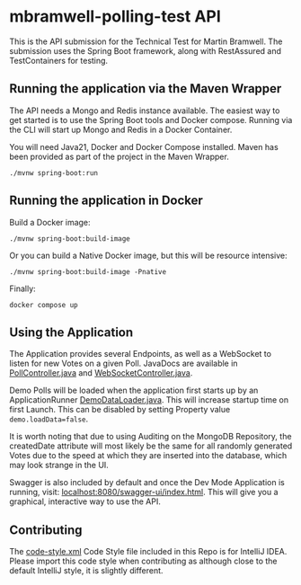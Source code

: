 # mbramwell-polling-test API

This is the API submission for the Technical Test for Martin Bramwell.
The submission uses the Spring Boot framework, along with RestAssured and TestContainers for testing.

## Running the application via the Maven Wrapper

The API needs a Mongo and Redis instance available. The easiest way to get started is to use the Spring Boot tools and Docker compose.
Running via the CLI will start up Mongo and Redis in a Docker Container.

You will need Java21, Docker and Docker Compose installed.
Maven has been provided as part of the project in the Maven Wrapper.

```shell script
./mvnw spring-boot:run
```

## Running the application in Docker

Build a Docker image:
```shell script
./mvnw spring-boot:build-image
```

Or you can build a Native Docker image, but this will be resource intensive:
```shell script
./mvnw spring-boot:build-image -Pnative
```

Finally:
```shell script
docker compose up
```

## Using the Application

The Application provides several Endpoints, as well as a WebSocket to listen for new Votes on a given Poll.
JavaDocs are available in
[PollController.java](src/main/java/uk/co/mgbramwell/polling/api/PollController.java) and 
[WebSocketController.java](src/main/java/uk/co/mgbramwell/polling/api/websocket/WebSocketController.java).

Demo Polls will be loaded when the application first starts up by an ApplicationRunner
[DemoDataLoader.java](src/main/java/uk/co/mgbramwell/polling/demoutils/DemoDataLoader.java). This will increase startup time on first Launch. This can be disabled by setting Property
value `demo.loadData=false`. 

It is worth noting that due to using Auditing on the MongoDB Repository, the createdDate attribute
will most likely be the same for all randomly generated Votes due to the speed at which they are inserted into the database,
which may look strange in the UI.

Swagger is also included by default and once the Dev Mode Application is running, visit:
[localhost:8080/swagger-ui/index.html](localhost:8080/swagger-ui/index.html). This will give you a graphical, interactive way to use
the API.

## Contributing
The [code-style.xml](code-style.xml) Code Style file included in this Repo is for IntelliJ IDEA.
Please import this code style when contributing as although close to the default IntelliJ style, it is slightly different.